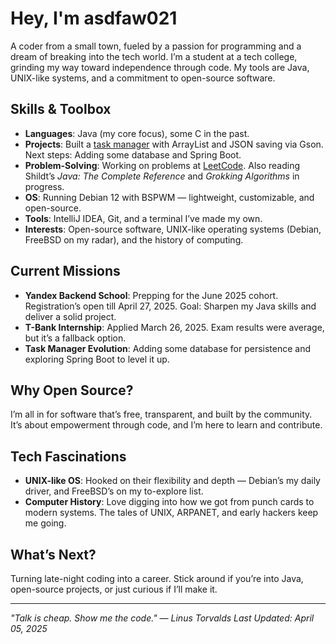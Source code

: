 # Hey, I'm asdfaw021

A coder from a small town, fueled by a passion for programming and a dream of breaking into the tech world. I’m a student at a tech college, grinding my way toward independence through code. My tools are Java, UNIX-like systems, and a commitment to open-source software.

## Skills & Toolbox

- **Languages**: Java (my core focus), some C in the past.
- **Projects**: Built a [task manager](https://github.com/asdfaw021/taskmanager) with ArrayList and JSON saving via Gson. Next steps: Adding some database and Spring Boot.
- **Problem-Solving**: Working on problems at [LeetCode](https://leetcode.com/u/asdfaw021/). Also reading Shildt’s *Java: The Complete Reference* and *Grokking Algorithms* in progress.
- **OS**: Running Debian 12 with BSPWM — lightweight, customizable, and open-source.
- **Tools**: IntelliJ IDEA, Git, and a terminal I’ve made my own.
- **Interests**: Open-source software, UNIX-like operating systems (Debian, FreeBSD on my radar), and the history of computing.

## Current Missions

- **Yandex Backend School**: Prepping for the June 2025 cohort. Registration’s open till April 27, 2025. Goal: Sharpen my Java skills and deliver a solid project.
- **T-Bank Internship**: Applied March 26, 2025. Exam results were average, but it’s a fallback option.
- **Task Manager Evolution**: Adding some database for persistence and exploring Spring Boot to level it up.

## Why Open Source?

I’m all in for software that’s free, transparent, and built by the community. It’s about empowerment through code, and I’m here to learn and contribute.

## Tech Fascinations

- **UNIX-like OS**: Hooked on their flexibility and depth — Debian’s my daily driver, and FreeBSD’s on my to-explore list.
- **Computer History**: Love digging into how we got from punch cards to modern systems. The tales of UNIX, ARPANET, and early hackers keep me going.

## What’s Next?

Turning late-night coding into a career. Stick around if you’re into Java, open-source projects, or just curious if I’ll make it.

---

*"Talk is cheap. Show me the code." — Linus Torvalds*
*Last Updated: April 05, 2025*
